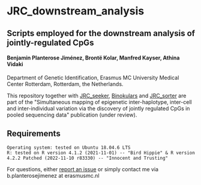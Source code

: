 # JRC_downstream_analysis 
## Scripts employed for the downstream analysis of jointly-regulated CpGs 

#### Benjamin Planterose Jiménez, Brontë Kolar, Manfred Kayser, Athina Vidaki
Department of Genetic Identification, Erasmus MC University Medical Center Rotterdam, Rotterdam, the Netherlands.

This repository together with [JRC_seeker](https://github.com/BenjaminPlanterose/JRC_seeker), [Binokulars](https://github.com/BenjaminPlanterose/Binokulars) 
and [JRC_sorter](https://github.com/BenjaminPlanterose/JRC_sorter) are part of the "Simultaneous mapping of epigenetic inter-haplotype, inter-cell and inter-individual 
variation via the discovery of jointly regulated CpGs in pooled sequencing data" publication (under review).

## Requirements

    Operating system: tested on Ubuntu 18.04.6 LTS
    R: tested on R version 4.1.2 (2021-11-01) -- "Bird Hippie" & R version 4.2.2 Patched (2022-11-10 r83330) -- "Innocent and Trusting"

For questions, either [report an issue](https://github.com/BenjaminPlanterose/JRC_downstream_analysis/issues) or simply contact me via b.planterosejimenez at erasmusmc.nl
